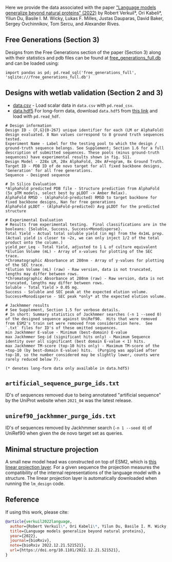 Here we provide the data associated with the paper
["Language models generalize beyond natural proteins" (2022)](https://doi.org/10.1101/2022.12.21.521521) by 
Robert Verkuil\*, Ori Kabeli\*, Yilun Du, Basile I. M. Wicky, Lukas F. Milles, Justas Dauparas, David Baker, Sergey Ovchinnikov, Tom Sercu, and Alexander Rives.

## Free Generations (Section 3)
Designs from the Free Generations section of the paper (Section 3) along with their statistics and pdb files can be found at [free_generations_full.db](https://dl.fbaipublicfiles.com/fair-esm/examples/lm_design/free_generations_full.db) and can be loaded using:
```
import pandas as pd; pd.read_sql('free_generations_full', 'sqlite:///free_generations_full.db')
```


## Designs with wetlab validation (Section 2 and 3)
* [data.csv](./data.csv) - Load scalar data in `data.csv` with `pd.read_csv`.
* [data.hdf5](https://dl.fbaipublicfiles.com/fair-esm/examples/lm_design/design_lm_data_2022_v1.hdf5)
For long-form data, download `data.hdf5` from [this link](https://dl.fbaipublicfiles.com/fair-esm/examples/lm_design/design_lm_data_2022_v1.hdf5) and load with `pd.read_hdf`.
```
# Design information
Design ID - {F,G}{0-267} unique identifier for each (LM or AlphaFold) design evaluated. 8 Nan values correspond to 8 ground truth sequences tested.
Experiment Name - Label for the testing pool to which the design / ground-truth sequence belongs. See Supplement; Section 1.6 for a full description of submitted sequences. These pools (minus ground-truth sequences) have experimental results shown in fig. S11.
Design Model - 228x LM, 20x AlphaFold, 20x AF+ngram, 8x Ground Truth.
Target ID - PDB ID of de novo target for all fixed backbone designs, 'Generation' for all free generations.
Sequence - Designed sequence

# In Silico Evaluation
*AlphaFold predicted PDB file - Structure prediction from AlphaFold (5x pTM models, select best by pLDDT -> Amber Relax).
AlphaFold RMSD - (AlphaFold-predicted) RMSD to target backbone for fixed backbone designs, Nan for free generations
AlphaFold pLDDT - (AlphaFold-predicted) Avg pLDDT for the predicted structure

# Experimental Evaluation
# Results from experimental testing.  Final classifications are in the booleans: {Soluble, Success, Success+Monodisperse}.
Total Yield - Actual total soluble yield (in mg) from the 4x1mL prep. (Actual yield is closer to ~2x, we can only inject 1/2 of the total product onto the column.)
yield_per_Leq - Total Yield, adjusted to 1 L of culture equivalent
*Elution Volume (mL) - Array of x-values for plotting of the SEC trace.
*Chromatographic Absorbance at 280nm - Array of y-values for plotting of the SEC trace.
*Elution Volume (mL) (raw) - Raw version, data is not truncated, lengths may differ between rows.
*Chromatographic Absorbance at 280nm (raw) - Raw version, data is not truncated, lengths may differ between rows.
Soluble - Total Yield > 0.05 mg.
Success - Soluble and SEC peak at the expected elution volume.
Success+Monodisperse - SEC peak *only* at the expected elution volume.

# Jackhmmer results
# See Supplement, Section 1.5 for verbose details.
# In short: Summary statistics of Jackhmmer searches (-n 1 --seed 0) of the designed sequence against UniRef90.  Hits that were removed from ESM2's train set were removed from consideration here.  See `.txt` files for ID's of these omitted sequences.
min Jackhmmer E-value - Minimum (best-domain) E-value
max Jackhmmer Seq-id (significant hits only) - Maximum Sequence identity over all significant (best domain E-value < 1) hits.
max Jackhmmer TM-score (top-10 hits only) - Maximum TM-score of the ≈top-10 (by best-domain E-value) hits.  (Purging was applied after top-10, so the number considered may be slightly lower, counts were rarely reduced below 7).

(* denotes long-form data only available in data.hdf5)
```

## `artificial_sequence_purge_ids.txt`
ID's of sequences removed due to being annotateed "artificial sequence" by the UniProt website when `2021_04` was the latest release.

## `uniref90_jackhmmer_purge_ids.txt`
ID's of sequences removed by Jackhmmer search (`-n 1 --seed 0`) of UniRef90 when given the de novo target set as queries.

## Minimal structure projection
A small new model head was constructed on top of ESM2, which is [this linear projection layer](https://dl.fbaipublicfiles.com/fair-esm/examples/lm_design/linear_projection_model.pt).
For a given sequence the projection measures the compatibility of the internal representations of the language model with a structure.
The linear projection layer is automatically downloaded when running the `lm_design` code.

## Reference

If using this work, please cite:
```bibtex
@article{verkuil2022language,
  author={Robert Verkuil\*, Ori Kabeli\*, Yilun Du, Basile I. M. Wicky, Lukas F. Milles, Justas Dauparas, David Baker, Sergey Ovchinnikov, Tom Sercu, and Alexander Rives},
  title={Language models generalize beyond natural proteins},
  year={2022},
  journal={bioRxiv},
  note={bioRxiv 2022.12.21.521521},
  url={https://doi.org/10.1101/2022.12.21.521521},
}
```
